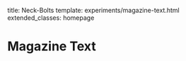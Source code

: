 title: Neck-Bolts
template: experiments/magazine-text.html
extended_classes: homepage

# Magazine Text


 